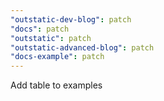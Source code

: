 ```yaml
---
"outstatic-dev-blog": patch
"docs": patch
"outstatic": patch
"outstatic-advanced-blog": patch
"docs-example": patch
---
```


Add table to examples
